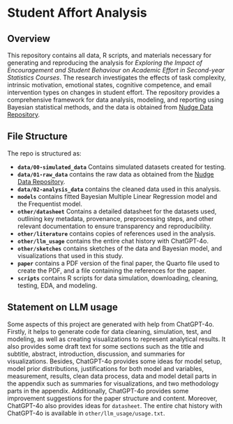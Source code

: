 # Student Affort Analysis


## Overview

This repository contains all data, R scripts, and materials necessary for generating and reproducing the analysis for *Exploring the Impact of Encouragement and Student Behaviour on Academic Effort in Second-year Statistics Courses*. The research investigates the effects of task complexity, intrinsic motivation, emotional states, cognitive competence, and email intervention types on changes in student effort. The repository provides a comprehensive framework for data analysis, modeling, and reporting using Bayesian statistical methods, and the data is obtained from [Nudge Data Repository](https://github.com/ntaback/nudgedata.git).


## File Structure

The repo is structured as:

-   **`data/00-simulated_data`** Contains simulated datasets created for testing.
-   **`data/01-raw_data`** contains the raw data as obtained from the [Nudge Data Repository](https://github.com/ntaback/nudgedata).
-   **`data/02-analysis_data`** contains the cleaned data used in this analysis.
-   **`models`** contains fitted Bayesian Multiple Linear Regression model and the Frequentist model. 
-   **`other/datasheet`** Contains a detailed datasheet for the datasets used, outlining key metadata, provenance, preprocessing steps, and other relevant documentation to ensure transparency and reproducibility.
-   **`other/literature`** contains copies of references used in the analysis.
-   **`other/llm_usage`** contains the entire chat history with ChatGPT-4o.
-   **`other/sketches`** contains sketches of the data and Bayesian model, and visualizations that used in this study.
-   **`paper`** contains a PDF version of the final paper, the Quarto file used to create the PDF, and a file containing the references for the paper.
-   **`scripts`** contains R scripts for data simulation, downloading, cleaning, testing, EDA, and modeling.


## Statement on LLM usage

Some aspects of this project are generated with help from ChatGPT-4o. Firstly, it helps to generate code for data cleaning, simulation, test, and modeling, as well as creating visualizations to represent analytical results. It also provides some draft text for some sections such as the title and subtitle, abstract, introduction, discussion, and summaries for visualizations. Besides, ChatGPT-4o provides some ideas for model setup, model prior distributions, justifications for both model and variables, measurement, results, clean data process, data and model detail parts in the appendix such as summaries for visualizations, and two methodology parts in the appendix. Additionally, ChatGPT-4o provides some improvement suggestions for the paper structure and content. Moreover, ChatGPT-4o also provides ideas for `datasheet`. The entire chat history with ChatGPT-4o is available in `other/llm_usage/usage.txt`.
